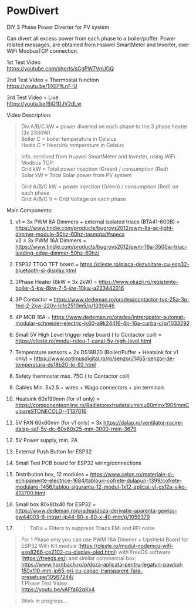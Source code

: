 # PowDivert
DIY 3 Phase Power Diverter for PV system

Can divert all excess power from each phase to a boiler/puffer.
Power related messages, are obtained from Huawei SmartMeter and Inverter, over WiFi ModbusTCP connection.

1st Test Video  
https://youtube.com/shorts/sCgPW7VnUGQ

2nd Test Video = Thermostat function  
https://youtu.be/1lXEFfLnF-U

3rd Test Video = Live  
https://youtu.be/6jQ1DJV2dLw

Video Description:

>Div.A/B/C   kW = power diverted on each phase to the 3 phase heater (3x 2300W)  
>Boiler C = boiler temperature in Celsius  
>Heats C = Heatsink temperature in Celsius  

>Info. received from Huawei SmartMeter and Inverter, using WiFi Modbus TCP:  
>Grid  kW = Total power injection (Green) / consumption (Red)  
>Solar kW = Total Solar power from PV system  

>Grid A/B/C  kW = power injection (Green) / consumption (Red) on each phase  
>Grid A/B/C   V = Grid Voltage on each phase  



Main Components:

1) v1 = 3x PWM 8A Dimmers + external isolated triacs (BTA41-600B) = https://www.tindie.com/products/bugrovs2012/pwm-8a-ac-light-dimmer-module-50hz-60hz-tasmota/#specs  
v2 = 3x PWM 16A Dimmers = https://www.tindie.com/products/bugrovs2012/pwm-16a-3500w-triac-leading-edge-dimmer-50hz-60hz/

2) ESP32 TTGO TFT board = https://cleste.ro/placa-dezvoltare-cu-esp32-bluetooth-si-display.html

3) 3Phase Heater (6kW = 3x 2kW) = https://www.okazii.ro/rezistente-boiler-5-kw-6kw-7-5-kw-10kw-a233442016 

4) 3P Contactor = https://www.dedeman.ro/oradea/contactor-tvs-25a-3p-1nd-2-2kw-220v-lc1e2510m5/p/1039446

5) 4P MCB 16A = https://www.dedeman.ro/oradea/intrerupator-automat-modular-schneider-electric-ik60-a9k24416-4p-16a-curba-c/p/1033292

6) Small 5V High Level trigger relay board ( to Contactor coil) = https://cleste.ro/modul-releu-1-canal-5v-high-level.html

7) Temperature sensors = 2x DS18B20 (Boiler/Puffer + Heatsink for v1 only) = https://www.optimusdigital.ro/ro/senzori/1465-senzor-de-temperatura-ds18b20-to-92.html

8) Safety thermostat max. 75C ( to Contactor coil)

9) Cables Min. 5x2.5 + wires + Wago connectors + pin terminals

10) Heatsink 60x190mm (for v1 only) = https://componenteonline.ro/Radiatorextrudataluminiu60mmx1905mmCuloareSTONECOLD--T137016 

11) 5V FAN 60x60mm (for v1 only) = 3x https://dalap.ro/ventilator-racire-dalap-saf-5v-dc-60x60x25-mm-3000-rmin-3679

12) 5V Power supply, min. 2A

13) External Push Button for ESP32

14) Small Test PCB board for ESP32 wiring/connections

15) Distribution box, 12 modules = https://www.celon.ro/materiale-si-echipamente-electrice-1684/tablouri-cofrete-dulapuri-1399/cofrete-modulare-1456/tablou-siguranta-12-modul-1x12-aplicat-vl-cs12a-viko-413700.html

16) Small box 80x80x40 for ESP32 = https://www.dedeman.ro/oradea/doza-derivatie-aparenta-gewiss-gw44003-6-intrari-ip44-80-x-80-x-40-mm/p/1059379

17) > ToDo = Filters to suppress Triacs EMI and RFI noise 

> For 1 Phase only you can use PWM 16A Dimmer + Upshield Board for ESP32 WiFi Kit module (https://cleste.ro/modul-nodemcu-wifi-esp8266-cp2102-cu-display-oled.html) with FreeDS software (https://freeds.es/) and similar commercial box: https://www.hornbach.ro/p/doza-aplicata-pentru-legaturi-pawbol-150x110-mm-ip65-gri-cu-capac-transparent-fara-presetupe/10567244/  
> 1 Phase Test Video  
> https://youtu.be/vAFfa62qKx4

>Work in progress...

